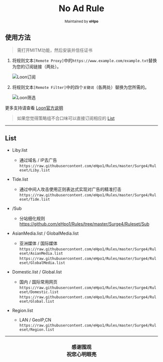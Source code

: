 <h1 align="center">
No Ad Rule
</h1>
<p align="center">
<sup>
Maintained by <b>eHpo</b>
</sup>
</p>


## 使用方法

>需打开MITM功能，然后安装并信任证书

1. 将规则文本`[Remote Proxy]`中的`https://www.example.com/example.txt`替换为您的订阅链接（两处）。
 
   ![Loon订阅](https://github.com/eHpo1/Rules/raw/master/.img/loondy.JPG)

2. 将规则文本`[Remote Filter]`中的四个`关键词`（各两处）替换为您所需的。

   ![Loon筛选](https://github.com/eHpo1/Rules/raw/master/.img/loonsx.JPG)


更多支持请查看 [Loon官方说明](https://github.com/Loon0x00/LoonManual)

>如果您觉得策略组不合口味可以直接订阅相应的 [List](#List)

-------

## List

* Liby.list
    * 通过域名 / IP去广告  
	  `https://raw.githubusercontent.com/eHpo1/Rules/master/Surge4/Ruleset/Liby.list`  

* Tide.list
    * 通过中间人攻击使用正则表达式实现对广告的精准打击  
	  `https://raw.githubusercontent.com/eHpo1/Rules/master/Surge4/Ruleset/Tide.list`  
	  
* /Sub
    * 分站细化规则  
	  https://github.com/eHpo1/Rules/tree/master/Surge4/Ruleset/Sub  

* AsianMedia.list / GlobalMedia.list
    * 亚洲媒体 / 国际媒体  
	  `https://raw.githubusercontent.com/eHpo1/Rules/master/Surge4/Ruleset/AsianMedia.list`  
	  `https://raw.githubusercontent.com/eHpo1/Rules/master/Surge4/Ruleset/GlobalMedia.list`  

* Domestic.list / Global.list
    * 国内 / 国际常用网页  
	  `https://raw.githubusercontent.com/eHpo1/Rules/master/Surge4/Ruleset/Domestic.list`  
	  `https://raw.githubusercontent.com/eHpo1/Rules/master/Surge4/Ruleset/Global.list`  

* Region.list
	* LAN / GeoIP,CN  
	  `https://raw.githubusercontent.com/eHpo1/Rules/master/Surge4/Ruleset/Region.list`  

-------

<h3 align="center">
<p>感谢围观
<br>祝您心明眼亮</b>
</p>
</h3>
